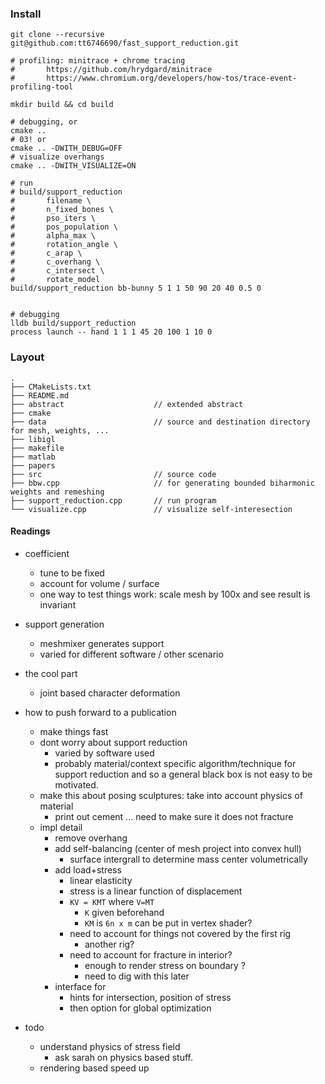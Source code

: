 
### Install

```
git clone --recursive git@github.com:tt6746690/fast_support_reduction.git

# profiling: minitrace + chrome tracing 
#       https://github.com/hrydgard/minitrace
#       https://www.chromium.org/developers/how-tos/trace-event-profiling-tool

mkdir build && cd build

# debugging, or
cmake ..
# 03! or
cmake .. -DWITH_DEBUG=OFF
# visualize overhangs
cmake .. -DWITH_VISUALIZE=ON

# run 
# build/support_reduction 
#       filename \
#       n_fixed_bones \
#       pso_iters \
#       pos_population \
#       alpha_max \
#       rotation_angle \
#       c_arap \
#       c_overhang \
#       c_intersect \
#       rotate_model
build/support_reduction bb-bunny 5 1 1 50 90 20 40 0.5 0


# debugging
lldb build/support_reduction
process launch -- hand 1 1 1 45 20 100 1 10 0
```

### Layout

```
.
├── CMakeLists.txt
├── README.md
├── abstract                    // extended abstract
├── cmake
├── data                        // source and destination directory for mesh, weights, ...
├── libigl
├── makefile
├── matlab
├── papers
├── src                         // source code
├── bbw.cpp                     // for generating bounded biharmonic weights and remeshing
├── support_reduction.cpp       // run program
└── visualize.cpp               // visualize self-interesection
```



#### Readings


+ coefficient
    + tune to be fixed 
    + account for volume / surface
    + one way to test things work: scale mesh by 100x and see result is invariant

+ support generation
    + meshmixer generates support 
    + varied for different software / other scenario

+ the cool part 
    + joint based character deformation 

+ how to push forward to a publication 
    + make things fast
    + dont worry about support reduction 
        + varied by software used 
        + probably material/context specific algorithm/technique for support reduction and so a general black box is not easy to be motivated.
    + make this about posing sculptures: take into account physics of material
        + print out cement ... need to make sure it does not fracture
    + impl detail
        + remove overhang
        + add self-balancing (center of mesh project into convex hull)
            + surface intergrall to determine mass center volumetrically 
        + add load+stress
            + linear elasticity
            + stress is a linear function of displacement
            + `KV = KMT` where `V=MT`
                + `K` given beforehand
                + `KM` is `6n x m` can be put in vertex shader?
            + need to account for things not covered by the first rig
                + another rig?
            + need to account for fracture in interior?
                + enough to render stress on boundary ?
                + need to dig with this later
        + interface for 
            + hints for intersection, position of stress
            + then option for global optimization 

+ todo  
    + understand physics of stress field
        + ask sarah on physics based stuff.
    + rendering based speed up